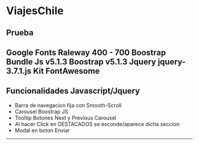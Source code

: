 # ViajesChile
Prueba
----------------------------------------------------------------
Google Fonts Raleway 400 - 700
Boostrap Bundle Js v5.1.3
Boostrap v5.1.3
Jquery jquery-3.7.1.js
Kit FontAwesome
----------------------------------------------------------------
Funcionalidades Javascript/Jquery
----------------------------------------------------------------
- Barra de navegacion fija con Smooth-Scroll
- Carousel Boostrap JS
- Tooltip Botones Next y Previous Carousel
- Al hacer Click en DESTACADOS se esconde/aparece dicha seccion
- Modal en boton Enviar
----------------------------------------------------------------
